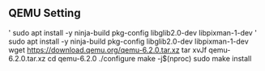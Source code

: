 ## QEMU Setting
 
'  sudo apt install -y ninja-build pkg-config libglib2.0-dev libpixman-1-dev '
 sudo apt install -y ninja-build pkg-config libglib2.0-dev libpixman-1-dev
 wget https://download.qemu.org/qemu-6.2.0.tar.xz
 tar xvJf qemu-6.2.0.tar.xz
 cd qemu-6.2.0
 ./configure
 make -j$(nproc)
 sudo make install

